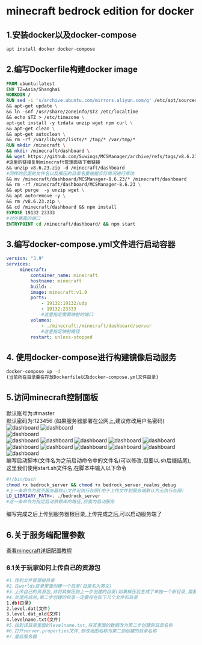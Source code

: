 # minecraft bedrock edition for docker
## 1.安装docker以及docker-compose
```bash
apt install docker docker-compose
```
## 2.编写Dockerfile构建docker image
```Dockerfile
FROM ubuntu:latest                                               
ENV TZ=Asia/Shanghai
WORKDIR /
RUN sed -i 's/archive.ubuntu.com/mirrors.aliyun.com/g' /etc/apt/sources.list \ 
&& apt-get update \
&& ln -snf /usr/share/zoneinfo/$TZ /etc/localtime 
&& echo $TZ > /etc/timezone \
apt-get install -y tzdata unzip wget npm curl \
&& apt-get clean \
&& apt-get autoclean \
&& rm -rf /var/lib/apt/lists/* /tmp/* /var/tmp/*
RUN mkdir /minecraft \
&& mkdir /minecraft/dashboard \
&& wget https://github.com/Suwings/MCSManager/archive/refs/tags/v8.6.23.zip \
#这里的链接复制minecraft管理面板下载链接
&& unzip v8.6.23.zip -d /minecraft/dashboard 
#同样的后面的文件名以及解压的目录名要根据实际情况进行修改
&& mv /minecraft/dashboard/MCSManager-8.6.23/* /minecraft/dashboard 
&& rm -rf /minecraft/dashboard/MCSManager-8.6.23 \
&& apt purge  -y unzip wget \
&& apt autoremove -y \
&& rm /v8.6.23.zip \
&& cd /minecraft/dashboard && npm install
EXPOSE 19132 23333
#对外暴露的端口
ENTRYPOINT cd /minecraft/dashboard/ && npm start
```
## 3.编写docker-compose.yml文件进行启动容器
```yaml
version: "3.9"                                                           
services:
     minecraft:
         container_name: minecraft
         hostname: minecraft
         build: .
         image: minecraft:v1.0
         ports:
             - 19132:19132/udp
             - 19132:23333
             #这里指定需要映射的端口
         volumes:
             - ./minecraft:/minecraft/dashboard/server
             #这里指定映射路径
         restart: unless-stopped
```
## 4.&nbsp;使用docker-compose进行构建镜像启动服务
```bash
docker-compose up -d  
(当前所在目录要在存放Dockerfile以及docker-compose.yml文件目录)
```
## 5.访问minecraft控制面板
默认账号为:#master  
默认密码为:123456
(如果服务器部署在公网上,建议修改用户名密码)
![dashboard](images/dashboard1.png)
![dashboard](images/dashboard2.png)  
![dashboard](images/dashboard3.png)  
![dashboard](images/dashboard4.png)
![dashboard](images/dashboard6.png)
![dashboard](images/dashboard7.png)
![dashboard](images/dashboard8.png)
![dashboard](images/dashboard9.png)
![dashboard](images/dashboard10.png)
![dashboard](images/dashboard11.png)
![dashboard](images/dashboard12.png)
![dashboard](images/dashboard13.png)
![dashboard](images/dashboard14.png)
![dashboard](images/dashboard15.png)  
编写启动脚本(文件名为之前启动命令中的文件名(可以修改,但要以.sh后缀结尾),这里我们使用start.sh文件名,在脚本中输入以下命令
```bash
#!/bin/bash
chmod +x bedrock_server && chmod +x bedrock_server_realms_debug
#上一条命令为赋予服务器核心文件可执行权限(由于上传文件到服务端默认为无执行权限)
LD_LIBRIARY_PATH=. ./bedrock_server
#这一条命令为指定启动依赖库的路径,后面为启动服务
```  
编写完成之后上传到服务器根目录,上传完成之后,可以启动服务端了  
## 6.关于服务端配置参数  
[查看minecraft详细配置教程](https://bugprogram-git.github.io/MinecraftForDocker.html)
### 6.1关于玩家如何上传自己的资源包  
```bash
#1.找到文件管理根目录
#2.在worlds目录里面创建一个目录(目录名为英文)
#3.上传自己的资源包,并将其解压到上一步创建的目录(如果解压后生成了单独一个新目录,需要将新目录里面的所有文件移动到第二步创建目录的根目录)
#4.处理完成后,第二步创建的目录一定要存在如下几个文件和目录
1.db(目录)  
2.level.dat(文件)
3.level.dat_old(文件)
4.levelname.txt(文件)
#5.找到该目录里面的levelname.txt,将其里面的数据改为第二步创建的目录名称
#6.打开server.properties文件,修改地图名称为第二部创建的目录名称
#7.重启服务器
```
